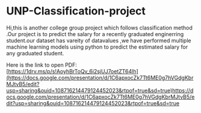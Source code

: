 # UNP-Classification-project
Hi,this is another college group project which follows classification method .Our project is to predict the salary for a recently graduated enginerring student.our dataset has vareity of datavalues ,we have performed multiple machine learning models using python to predict the estimated salary for any graduated student. 


Here is the link to open PDF:
[https://1drv.ms/p/s!AoyhBrToQv_6i2sjUJ7oetZT64lh](https://docs.google.com/presentation/d/1C6apxocZk7Tt6ME0g7hVGdgKbrMJtvB5/edit?usp=sharing&ouid=108716214479124452023&rtpof=true&sd=true)https://docs.google.com/presentation/d/1C6apxocZk7Tt6ME0g7hVGdgKbrMJtvB5/edit?usp=sharing&ouid=108716214479124452023&rtpof=true&sd=true


